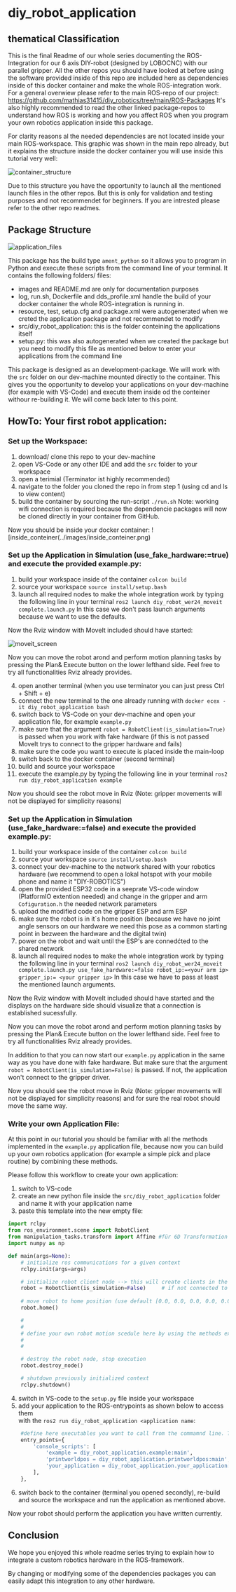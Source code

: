 # diy_robot_application

## thematical Classification

This is the final Readme of our whole series documenting the ROS-Integration for our 6 axis DIY-robot (designed by LOBOCNC) with our parallel gripper.
All the other repos you should have looked at before using the software provided inside of this repo are included here as dependencies inside of this docker container and make the whole ROS-integration work.
For a general overwiew please refer to the main ROS-repo of our project: https://github.com/mathias31415/diy_robotics/tree/main/ROS-Packages
It's also highly recommended to read the other linked package-repos to understand how ROS is working and how you affect ROS when you program your own robotics application inside this package.

For clarity reasons al the needed dependencies are not located inside your main ROS-workspace. This graphic was shown in the main repo already, but it explains the structure inside the docker container you will use inside this tutorial very well:

![container_structure](../images/container_structure.png)

Due to this structure you have the opportunity to launch all the mentioned launch files in the other repos. But this is only for validation and testing purposes and not recommendet for beginners. If you are intrested please refer to the other repo readmes.

## Package Structure

![application_files](../images/application_files.png)

This package has the build type ````ament_python```` so it allows you to program in Python and execute these scripts from the command line of your terminal.
It contains the following folders/ files:

- images and README.md are only for documentation purposes
- log, run.sh, Dockerfile and dds_profile.xml handle the build of your docker container the whole ROS-integration is running in.
- resource, test, setup.cfg and package.xml were autogenerated when we creted the application package and not recommendet to modify
- src/diy_robot_application: this is the folder conteining the applications itself
- setup.py: this was also autogenerated when we created the package but you need to modify this file as mentioned below to enter your applications from the command line

This package is designed as an development-package. We will work with the ````src```` folder on our dev-machine mounted directly to the container. This gives you the opportunity to develop your applications on your dev-machine (for example with VS-Code) and execute them inside od the conteiner withour re-building it.
We will come back later to this point.

## HowTo: Your first robot application:

### Set up the Workspace:
1) download/ clone this repo to your dev-machine
2) open VS-Code or any other IDE and add the ````src```` folder to your workspace
3) open a terimial (Terminator ist highly recommended)
4) navigate to the folder you cloned the repo in from step 1 (using cd <path> and ls to view content)
5) build the container by sourcing the run-script ````./run.sh```` Note: working wifi connection is required because the dependencie packages will now be cloned directly in your container from GitHub.

Now you should be inside your docker container:
![inside_conteiner(../images/inside_conteiner.png)

### Set up the Application in Simulation (use_fake_hardware:=true) and execute the provided example.py:
1) build your workspace inside of the container ````colcon build````
2) source your workspace ````source install/setup.bash````
3) launch all required nodes to make the whole integration work by typing the following line in your terminal ````ros2 launch diy_robot_wer24_moveit complete.launch.py````
   In this case we don't pass launch arguments because we want to use the defaults.

Now the Rviz window with MoveIt included should have started:

![moveit_screen](../images/moveit_screen.png)

Now you can move the robot arond and perform motion planning tasks by pressing the Plan& Execute button on the lower lefthand side.
Feel free to try all functionalities Rviz already provides.

4) open another terminal (when you use terminator you can just press Ctrl + Shift + e)
5) connect the new terminal to the one already running with ````docker ecex -it diy_robot_application bash````
6) switch back to VS-Code on your dev-machine and open your application file, for example ````example.py````
7) make sure that the argument ```robot = RobotClient(is_simulation=True)``` is passed when you work with fake hardware (if this is not passed MoveIt trys to connect to the gripper hardware and fails)
8) make sure the code you want to execute is placed inside the main-loop
9) switch back to the docker container (second terminal)
10) build and source your workspace
11) execute the example.py by typing the following line in your terminal ````ros2 run diy_robot_application example````

Now you should see the robot move in Rviz (Note: gripper movements will not be displayed for simplicity reasons)

### Set up the Application in Simulation (use_fake_hardware:=false) and execute the provided example.py:
1) build your workspace inside of the container ````colcon build````
2) source your workspace ````source install/setup.bash````
3) connect your dev-machine to the network shared with your robotics hardware (we recommend to open a lokal hotspot with your mobile phone and name it "DIY-ROBOTICS")
4) open the provided ESP32 code in a seeprate VS-code window (PlatformIO extention needed) and change in the gripper and arm ````Cofiguration.h```` the needed network parameters
5) upload the modified code on the gripper ESP and arm ESP
6) make sure the robot is in it`s home position (because we have no joint angle sensors on our hardware we need this pose as a common starting point in bezween the hardware and the digital twin)
7) power on the robot and wait until the ESP's are connedćted to the shared network
8) launch all required nodes to make the whole integration work by typing the following line in your terminal ````ros2 launch diy_robot_wer24_moveit complete.launch.py use_fake_hardware:=false robot_ip:=<your arm ip> gripper_ip:= <your gripper ip>````
   In this case we have to pass at least the mentioned launch arguments.

Now the Rviz window with MoveIt included should have started and the displays on the hardware side should visualize that a connection is established sucessfully.

Now you can move the robot arond and perform motion planning tasks by pressing the Plan& Execute button on the lower lefthand side.
Feel free to try all functionalities Rviz already provides.

In addition to that you can now start our ````example.py```` application in the same way as you have done with fake hardware.
But make sure that the argument ```robot = RobotClient(is_simulation=False)``` is passed. If not, the application won't connect to the gripper driver.

Now you should see the robot move in Rviz (Note: gripper movements will not be displayed for simplicity reasons) and for sure the real robot should move the same way.

### Write your own Application File:
At this point in our tutorial you should be familiar with all the methods implemented in the ````example.py```` application file, because now you can build up your own robotics application (for example a simple pick and place routine) by combining these methods.

Please follow this workflow to create your own application:
1) switch to VS-code
2) create an new python file inside the ````src/diy_robot_application```` folder and name it with your application name
3) paste this template into the new empty file:

```python
import rclpy
from ros_environment.scene import RobotClient
from manipulation_tasks.transform import Affine #für 6D Transformation 
import numpy as np

def main(args=None):
    # initialize ros communications for a given context 
    rclpy.init(args=args)

    # initialize robot client node --> this will create clients in the RobotConnection class which call services to communicate with moveit
    robot = RobotClient(is_simulation=False)     # if not connected to the real robot set is_simulation=True 
    
    # move robot to home position (use default [0.0, 0.0, 0.0, 0.0, 0.0, 0.0])
    robot.home()

    #
    #
    # define your own robot motion scedule here by using the methods explained in the example.py file
    #
    #

    # destroy the robot node, stop execution
    robot.destroy_node()

    # shutdown previously initialized context
    rclpy.shutdown()
```

4) switch in VS-code to the ````setup.py```` file inside your workspace
5) add your application to the ROS-entrypoints as shown below to access them <br> with the ````ros2 run diy_robot_application <application name````:

```python
    #define here executables you want to call from the commamnd line. This are usual your applications
    entry_points={                                                     
        'console_scripts': [                        
            'example = diy_robot_application.example:main',
            'printworldpos = diy_robot_application.printworldpos:main',
            'your_application = diy_robot_application.your_application:main'   
        ],
    },
```
6) switch back to the container (terminal you opened secondly), re-build and source the workspace and run the application as mentioned above.

Now your robot should perform the application you have written currently.

## Conclusion
We hope you enjoyed this whole readme series trying to explain how to integrate a custom robotics hardware in the ROS-framework.

By changing or modifying some of the dependencies packages you can easily adapt this integration to any other hardware.



